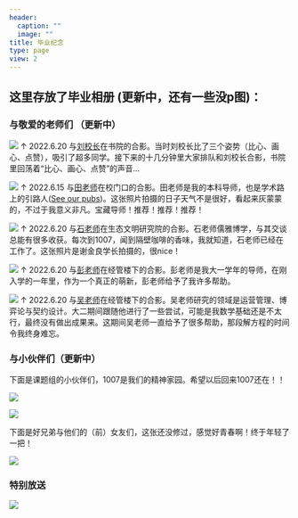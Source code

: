 ```yaml
---
header:
  caption: ""
  image: ""
title: 毕业纪念
type: page
view: 2
---
```


## 这里存放了毕业相册 (更新中，还有一些没p图)：

### 与敬爱的老师们 （更新中）

![](image/lyb.jpg)
↑ 2022.6.20 与[刘校长](http://www.ncu.edu.cn/xxgk/zljgxq/zljg_lyb.html)在书院的合影。当时刘校长比了三个姿势（比心、画心、点赞），吸引了超多同学。接下来的十几分钟里大家排队和刘校长合影，书院里回荡着“比心、画心、点赞”的声音...

![](image/xt.jpg)
↑ 2022.6.15 与[田老师](http://sem.ncu.edu.cn/szdw/gccrc/gccrcjxssqjhljrc/799a668ea7be430c9edb199b04109392.htm)在校门口的合影。田老师是我的本科导师，也是学术路上的引路人([See our pubs](https://ziqian-xia.tech/publist/))。这张照片拍摄的日子天气不是很好，看起来灰蒙蒙的，不过于我意义非凡。宝藏导师！推荐！推荐！推荐！

![](image/sl.jpg)
↑ 2022.6.20 与[石老师](http://zhxy.ncu.edu.cn/rcypy/dsml/3338722c8dc44ceb8b5eee4101764fe5.htm)在生态文明研究院的合影。石老师儒雅博学，与其交谈总能有很多收获。每次到1007，闻到隔壁咖啡的香味，我就知道，石老师已经在工作了。这张照片是谢金良学长拍摄的，很nice！

![](image/pdy.jpg)
↑ 2022.6.20 与[彭老师](https://baike.baidu.com/item/%E5%BD%AD%E8%BF%AA%E4%BA%91/10706973?fr=aladdin)在经管楼下的合影。彭老师是我大一学年的导师，在刚入学的一年里，作为一个真正的萌新，彭老师给予了我许多帮助。

![](image/wjj.jpg)
↑ 2022.6.20 与[吴老师](https://baike.baidu.com/item/%E5%90%B4%E5%86%9B%E5%BB%BA/6169974?fr=aladdin)在经管楼下的合影。吴老师研究的领域是运营管理、博弈论与契约设计。大二期间跟随他进行了一些尝试，可能是我数学基础还是不太行，最终没有做出成果来。这期间吴老师一直给予了很多帮助，那段解方程的时间令我终身难忘。

### 与小伙伴们（更新中）

下面是课题组的小伙伴们，1007是我们的精神家园。希望以后回来1007还在！！

![](image/group.jpg)

![](image/group1.jpg)

下面是好兄弟与他们的（前）女友们，这张还没修过，感觉好青春啊！终于年轻了一把！

![](image/preview.jpg)

### 特别放送

![](image/zsj.jpg)